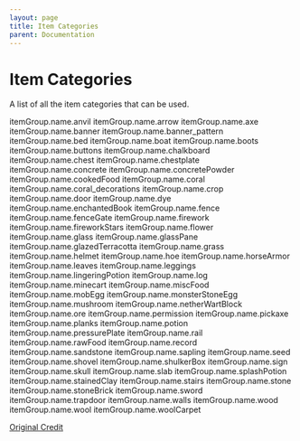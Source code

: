 ```yaml
---
layout: page
title: Item Categories
parent: Documentation
---
```


# Item Categories
A list of all the item categories that can be used.

itemGroup.name.anvil
itemGroup.name.arrow
itemGroup.name.axe
itemGroup.name.banner
itemGroup.name.banner_pattern
itemGroup.name.bed
itemGroup.name.boat
itemGroup.name.boots
itemGroup.name.buttons
itemGroup.name.chalkboard
itemGroup.name.chest
itemGroup.name.chestplate
itemGroup.name.concrete
itemGroup.name.concretePowder
itemGroup.name.cookedFood
itemGroup.name.coral
itemGroup.name.coral_decorations
itemGroup.name.crop
itemGroup.name.door
itemGroup.name.dye
itemGroup.name.enchantedBook
itemGroup.name.fence
itemGroup.name.fenceGate
itemGroup.name.firework
itemGroup.name.fireworkStars
itemGroup.name.flower
itemGroup.name.glass
itemGroup.name.glassPane
itemGroup.name.glazedTerracotta
itemGroup.name.grass
itemGroup.name.helmet
itemGroup.name.hoe
itemGroup.name.horseArmor
itemGroup.name.leaves
itemGroup.name.leggings
itemGroup.name.lingeringPotion
itemGroup.name.log
itemGroup.name.minecart
itemGroup.name.miscFood
itemGroup.name.mobEgg
itemGroup.name.monsterStoneEgg
itemGroup.name.mushroom
itemGroup.name.netherWartBlock
itemGroup.name.ore
itemGroup.name.permission
itemGroup.name.pickaxe
itemGroup.name.planks
itemGroup.name.potion
itemGroup.name.pressurePlate
itemGroup.name.rail
itemGroup.name.rawFood
itemGroup.name.record
itemGroup.name.sandstone
itemGroup.name.sapling
itemGroup.name.seed
itemGroup.name.shovel
itemGroup.name.shulkerBox
itemGroup.name.sign
itemGroup.name.skull
itemGroup.name.slab
itemGroup.name.splashPotion
itemGroup.name.stainedClay
itemGroup.name.stairs
itemGroup.name.stone
itemGroup.name.stoneBrick
itemGroup.name.sword
itemGroup.name.trapdoor
itemGroup.name.walls
itemGroup.name.wood
itemGroup.name.wool
itemGroup.name.woolCarpet

[Original Credit](https://discord.com/channels/523663022053392405/568808575984599050/800971757166657577)
